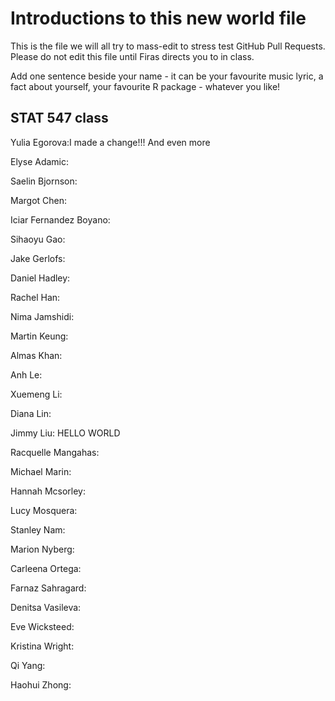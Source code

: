 # Introductions to this new world file

This is the file we will all try to mass-edit to stress test GitHub Pull Requests.
Please do not edit this file until Firas directs you to in class.

Add one sentence beside your name - it can be your favourite music lyric, a fact about yourself, your favourite R package - whatever you like!

## STAT 547 class

Yulia Egorova:I made a change!!! And even more

Elyse Adamic: 

Saelin Bjornson: 

Margot Chen: 

Iciar Fernandez Boyano: 

Sihaoyu Gao: 

Jake Gerlofs: 

Daniel Hadley: 

Rachel Han: 

Nima Jamshidi: 

Martin Keung: 

Almas Khan: 

Anh Le: 

Xuemeng Li: 

Diana Lin: 

Jimmy Liu: HELLO WORLD

Racquelle Mangahas: 

Michael Marin: 

Hannah Mcsorley: 

Lucy Mosquera: 

Stanley Nam: 

Marion Nyberg: 

Carleena Ortega: 

Farnaz Sahragard: 

Denitsa Vasileva: 

Eve Wicksteed: 

Kristina Wright: 

Qi Yang: 

Haohui Zhong: 
